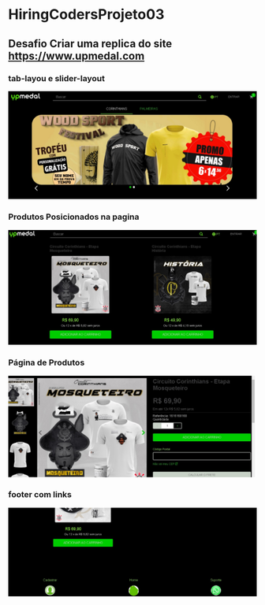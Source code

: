 # HiringCodersProjeto03
## Desafio Criar uma replica do site https://www.upmedal.com

### tab-layou  e slider-layout
![alt text](https://github.com/TarcisioCarvalho/HiringCodersProjeto03/blob/main/assets/1.jpg?raw=true)

### Produtos Posicionados na pagina
![alt text](https://github.com/TarcisioCarvalho/HiringCodersProjeto03/blob/main/assets/2.jpg?raw=true)

### Página de Produtos
![alt text](https://github.com/TarcisioCarvalho/HiringCodersProjeto03/blob/main/assets/3.jpg?raw=true)

### footer com links
![alt text](https://github.com/TarcisioCarvalho/HiringCodersProjeto03/blob/main/assets/4.jpg?raw=true)



 
